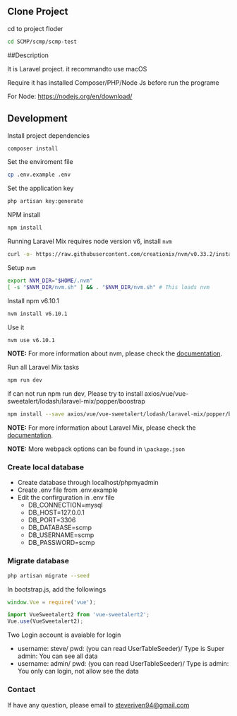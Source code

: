 
## Clone Project

cd to project floder
```bash
cd SCMP/scmp/scmp-test
```

##Description

It is Laravel project. it recommandto use macOS

Require it has installed Composer/PHP/Node Js before run the programe

For Node: https://nodejs.org/en/download/
## Development

Install project dependencies

```bash
composer install
```
Set the enviroment file

```bash
cp .env.example .env
```

Set the application key

```bash
php artisan key:generate
```

NPM install

```bash
npm install
```

Running Laravel Mix requires node version v6, install `nvm`

```bash
curl -o- https://raw.githubusercontent.com/creationix/nvm/v0.33.2/install.sh | bash
```

Setup `nvm`

```bash
export NVM_DIR="$HOME/.nvm"
[ -s "$NVM_DIR/nvm.sh" ] && . "$NVM_DIR/nvm.sh" # This loads nvm
```

Install npm v6.10.1

```bash
nvm install v6.10.1
```

Use it

```bash
nvm use v6.10.1
```

**NOTE:** For more information about nvm, please check the [documentation](https://github.com/creationix/nvm).

Run all Laravel Mix tasks

```bash
npm run dev
```

if can not run npm run dev, Please try to install axios/vue/vue-sweetalert/lodash/laravel-mix/popper/boostrap

```bash
npm install --save axios/vue/vue-sweetalert/lodash/laravel-mix/popper/boostrap
```
**NOTE:** For more information about Laravel Mix, please check the [documentation](https://laravel.com/docs/5.4/mix).

**NOTE:** More webpack options can be found in `\package.json`

### Create local database

- Create database through localhost/phpmyadmin
- Create .env file from .env.example
- Edit the confirguration in .env file
  - DB_CONNECTION=mysql
  - DB_HOST=127.0.0.1
  - DB_PORT=3306
  - DB_DATABASE=scmp    
  - DB_USERNAME=scmp
  - DB_PASSWORD=scmp

### Migrate database

```bash
php artisan migrate --seed
```


In bootstrap.js, add the followings

```javascript
window.Vue = require('vue');

import VueSweetalert2 from 'vue-sweetalert2';
Vue.use(VueSweetalert2);
```
Two Login account is avaiable for login
- username: steve/ pwd: (you can read UserTableSeeder)/ Type is Super admin: You can see all data
- username: admin/ pwd: (you can read UserTableSeeder)/ Type is admin: You only can login, not allow see the data

### Contact
  If have any question, please email to steveriven94@gmail.com

